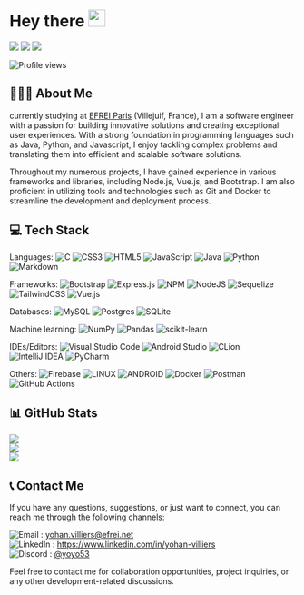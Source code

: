 # Hey there <img src="https://media.giphy.com/media/hvRJCLFzcasrR4ia7z/giphy.gif" width="30px"/>
[![](https://img.shields.io/badge/Email-%2336465D?&logo=gmail&logoColor=white&style=for-the-badge)](mailto:yohan.villiers@efrei.net)
[![](https://img.shields.io/badge/LinkedIn-%230077B5.svg?&logo=linkedin&logoColor=white&style=for-the-badge)](https://www.linkedin.com/in/yohan-villiers)
[![](https://img.shields.io/badge/Discord-%235865F2.svg?&logo=discord&logoColor=white&style=for-the-badge)](https://discordapp.com/users/582658701480034305)

![Profile views](https://komarev.com/ghpvc/?username=yoyo53&style=flat-square&color=blue)


## 👨🏻‍🦰 About Me

currently studying at [EFREI Paris](https://eng.efrei.fr/) (Villejuif, France), I am a software engineer with a passion for building innovative solutions and creating exceptional user experiences. With a strong foundation in programming languages such as Java, Python, and Javascript, I enjoy tackling complex problems and translating them into efficient and scalable software solutions.

Throughout my numerous projects, I have gained experience in various frameworks and libraries, including Node.js, Vue.js, and Bootstrap. I am also proficient in utilizing tools and technologies such as Git and Docker to streamline the development and deployment process.


## 💻 Tech Stack
Languages: 
![C](https://img.shields.io/badge/c-%2300599C.svg?style=flat&logo=c&logoColor=white)
![CSS3](https://img.shields.io/badge/css3-%231572B6.svg?style=flat&logo=css3&logoColor=white)
![HTML5](https://img.shields.io/badge/html5-%23E34F26.svg?style=flat&logo=html5&logoColor=white)
![JavaScript](https://img.shields.io/badge/javascript-%23323330.svg?style=flat&logo=javascript&logoColor=%23F7DF1E)
![Java](https://img.shields.io/badge/Java-ED8B00?style=flat&logo=openjdk&logoColor=white)
![Python](https://img.shields.io/badge/python-3670A0?style=flat&logo=python&logoColor=ffdd54)
![Markdown](https://img.shields.io/badge/markdown-%23000000.svg?style=flat&logo=markdown&logoColor=white)

Frameworks: 
![Bootstrap](https://img.shields.io/badge/bootstrap-%23563D7C.svg?style=flat&logo=bootstrap&logoColor=white)
![Express.js](https://img.shields.io/badge/express.js-%23404d59.svg?style=flat&logo=express&logoColor=%2361DAFB)
![NPM](https://img.shields.io/badge/NPM-%23000000.svg?style=flat&logo=npm&logoColor=white)
![NodeJS](https://img.shields.io/badge/node.js-6DA55F?style=flat&logo=node.js&logoColor=white)
![Sequelize](https://img.shields.io/badge/Sequelize-52B0E7?style=flat&logo=Sequelize&logoColor=white)
![TailwindCSS](https://img.shields.io/badge/tailwindcss-%2338B2AC.svg?style=flat&logo=tailwind-css&logoColor=white)
![Vue.js](https://img.shields.io/badge/vuejs-%2335495e.svg?style=flat&logo=vuedotjs&logoColor=%234FC08D)

Databases: 
![MySQL](https://img.shields.io/badge/mysql-%2300f.svg?style=flat&logo=mysql&logoColor=white)
![Postgres](https://img.shields.io/badge/postgres-%23316192.svg?style=flat&logo=postgresql&logoColor=white)
![SQLite](https://img.shields.io/badge/sqlite-%2307405e.svg?style=flat&logo=sqlite&logoColor=white)

Machine learning: 
![NumPy](https://img.shields.io/badge/numpy-%23013243.svg?style=flat&logo=numpy&logoColor=white)
![Pandas](https://img.shields.io/badge/pandas-%23150458.svg?style=flat&logo=pandas&logoColor=white)
![scikit-learn](https://img.shields.io/badge/scikit--learn-%23F7931E.svg?style=flat&logo=scikit-learn&logoColor=white)

IDEs/Editors: 
![Visual Studio Code](https://img.shields.io/badge/Visual%20Studio%20Code-0078d7.svg?style=flat&logo=visual-studio-code&logoColor=white)
![Android Studio](https://img.shields.io/badge/Android%20Studio-3DDC84.svg?style=flat&logo=android-studio&logoColor=white)
![CLion](https://img.shields.io/badge/CLion-black?style=flat&logo=clion&logoColor=white)
![IntelliJ IDEA](https://img.shields.io/badge/IntelliJIDEA-000000.svg?style=flat&logo=intellij-idea&logoColor=white)
![PyCharm](https://img.shields.io/badge/pycharm-143?style=flat&logo=pycharm&logoColor=black&color=black&labelColor=green)

Others: 
![Firebase](https://img.shields.io/badge/firebase-%23039BE5.svg?style=flat&logo=firebase)
![LINUX](https://img.shields.io/badge/Linux-FCC624?style=flat&logo=linux&logoColor=black)
![ANDROID](https://img.shields.io/badge/android-%2320232a.svg?style=flat&logo=android&logoColor=%a4c639)
![Docker](https://img.shields.io/badge/docker-%230db7ed.svg?style=flat&logo=docker&logoColor=white)
![Postman](https://img.shields.io/badge/Postman-FF6C37?style=flat&logo=postman&logoColor=white)
![GitHub Actions](https://img.shields.io/badge/github%20actions-%232671E5.svg?style=flat&logo=githubactions&logoColor=white)


## 📊 GitHub Stats
![](https://github-readme-stats.vercel.app/api?username=yoyo53&theme=dark&hide_border=false&include_all_commits=false&count_private=false)
<br>
![](https://github-readme-streak-stats.herokuapp.com/?user=yoyo53&theme=dark&hide_border=false)
<br>
![](https://github-readme-stats.vercel.app/api/top-langs/?username=yoyo53&theme=dark&hide_border=false&include_all_commits=false&count_private=false&layout=compact)


## 📞 Contact Me
If you have any questions, suggestions, or just want to connect, you can reach me through the following channels:

![Email](https://img.shields.io/badge/Email-%2336465D?&logo=gmail&logoColor=white) : 
<yohan.villiers@efrei.net>  
![LinkedIn](https://img.shields.io/badge/LinkedIn-%230077B5.svg?&logo=linkedin&logoColor=white) : 
<https://www.linkedin.com/in/yohan-villiers>  
![Discord](https://img.shields.io/badge/Discord-%235865F2.svg?&logo=discord&logoColor=white) : 
[@yoyo53](https://discordapp.com/users/582658701480034305)  

Feel free to contact me for collaboration opportunities, project inquiries, or any other development-related discussions.

